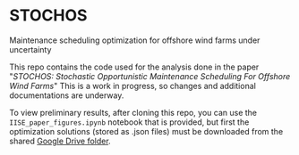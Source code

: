 # STOCHOS
Maintenance scheduling optimization for offshore wind farms under uncertainty

This repo contains the code used for the analysis done in the paper "*STOCHOS: Stochastic Opportunistic Maintenance Scheduling For Offshore Wind Farms*" This is a work in progress, so changes and additional documentations are underway.

To view preliminary results, after cloning this repo, you can use the <code>IISE_paper_figures.ipynb</code> notebook that is provided, but first the optimization solutions (stored as .json files) must be downloaded from the shared [Google Drive folder](https://drive.google.com/drive/folders/1kn-hTBSbv5N4VF6W8eGThGqy4OirypO5?usp=sharing).
